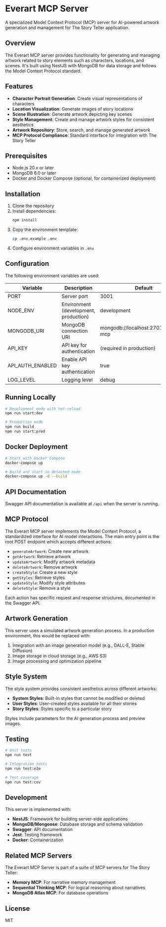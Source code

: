 # Everart MCP Server

A specialized Model Context Protocol (MCP) server for AI-powered artwork generation and management for The Story Teller application.

## Overview

The Everart MCP server provides functionality for generating and managing artwork related to story elements such as characters, locations, and scenes. It's built using NestJS with MongoDB for data storage and follows the Model Context Protocol standard.

## Features

- **Character Portrait Generation**: Create visual representations of characters
- **Location Visualization**: Generate images of story locations
- **Scene Illustration**: Generate artwork depicting key scenes
- **Style Management**: Create and manage artwork styles for consistent aesthetics
- **Artwork Repository**: Store, search, and manage generated artwork
- **MCP Protocol Compliance**: Standard interface for integration with The Story Teller

## Prerequisites

- Node.js 20.x or later
- MongoDB 6.0 or later
- Docker and Docker Compose (optional, for containerized deployment)

## Installation

1. Clone the repository
2. Install dependencies:
   ```bash
   npm install
   ```
3. Copy the environment template:
   ```bash
   cp .env.example .env
   ```
4. Configure environment variables in `.env`

## Configuration

The following environment variables are used:

| Variable | Description | Default |
|----------|-------------|---------|
| PORT | Server port | 3001 |
| NODE_ENV | Environment (development, production) | development |
| MONGODB_URI | MongoDB connection URI | mongodb://localhost:27017/everart-mcp |
| API_KEY | API key for authentication | (required in production) |
| API_AUTH_ENABLED | Enable API key authentication | true |
| LOG_LEVEL | Logging level | debug |

## Running Locally

```bash
# Development mode with hot-reload
npm run start:dev

# Production mode
npm run build
npm run start:prod
```

## Docker Deployment

```bash
# Start with Docker Compose
docker-compose up

# Build and start in detached mode
docker-compose up -d --build
```

## API Documentation

Swagger API documentation is available at `/api` when the server is running.

## MCP Protocol

The Everart MCP server implements the Model Context Protocol, a standardized interface for AI model interactions. The main entry point is the root POST endpoint which accepts different actions:

- `generateArtwork`: Create new artwork
- `getArtwork`: Retrieve artwork
- `updateArtwork`: Modify artwork metadata
- `deleteArtwork`: Remove artwork
- `createStyle`: Create a new style
- `getStyles`: Retrieve styles
- `updateStyle`: Modify style attributes
- `deleteStyle`: Remove a style

Each action has specific request and response structures, documented in the Swagger API.

## Artwork Generation

This server uses a simulated artwork generation process. In a production environment, this would be replaced with:

1. Integration with an image generation model (e.g., DALL-E, Stable Diffusion)
2. Image storage in cloud storage (e.g., AWS S3)
3. Image processing and optimization pipeline

## Style System

The style system provides consistent aesthetics across different artworks:

- **System Styles**: Built-in styles that cannot be modified or deleted
- **User Styles**: User-created styles available for all their stories
- **Story Styles**: Styles specific to a particular story

Styles include parameters for the AI generation process and preview images.

## Testing

```bash
# Unit tests
npm run test

# Integration tests
npm run test:e2e

# Test coverage
npm run test:cov
```

## Development

This server is implemented with:

- **NestJS**: Framework for building server-side applications
- **MongoDB/Mongoose**: Database storage and schema validation
- **Swagger**: API documentation
- **Jest**: Testing framework
- **Docker**: Containerization

## Related MCP Servers

The Everart MCP Server is part of a suite of MCP servers for The Story Teller:

- **Memory MCP**: For narrative memory management
- **Sequential Thinking MCP**: For logical reasoning about narratives
- **MongoDB Atlas MCP**: For database operations

## License

MIT
